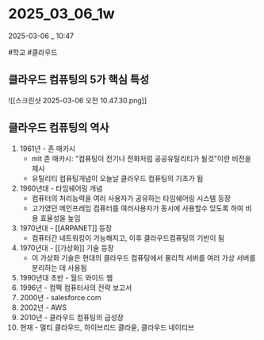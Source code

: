 

# 2025_03_06_1w

2025-03-06 _ 10:47

#학교 #클라우드 

## 클라우드 컴퓨팅의 5가 핵심 특성

![[스크린샷 2025-03-06 오전 10.47.30.png]]


## 클라우드 컴퓨팅의 역사

1. 1961년 - 존 매카시
	- mit 존 매카시: "컴퓨팅이 전기나 전화처럼 공공유틸리티가 될것"이란 비전을 제시
	- 유틸리티 컴퓨팅개념이 오늘날 클라우드 컴퓨팅의 기초가 됨
2. 1960년대 - 타임쉐어링 개념
	- 컴퓨터의 처리능력을 여러 사용자가 공유하는 타임쉐어링 시스템 등장
	- 고가였던 메인프레임 컴퓨터를 여러사용자가 동시에 사용할수 있도록 하여 비용 효율성을 높임
3. 1970년대 - [[ARPANET]] 등장
	- 컴퓨터간 네트워킹이 가능해지고, 이후 클라우드컴퓨팅의 기반이 됨
4. 1970년대 - [[가상화]] 기술 등장
	- 이 가상화 기술은 현대의 클라우드 컴퓨팅에서 물리적 서버를 여러 가상 서버를 분리하는 데 사용됨
5. 1990년대 초반 - 월드 와이드 웹
6. 1996년 - 컴팩 컴퓨터사의 전략 보고서
7. 2000년 - salesforce.com
8. 2002년 - AWS
9. 2010년 - 클라우드 컴퓨팅의 급성장
10. 현재 - 멀티 클라우드, 하이브리드 클라욷, 클라우드 네이티브